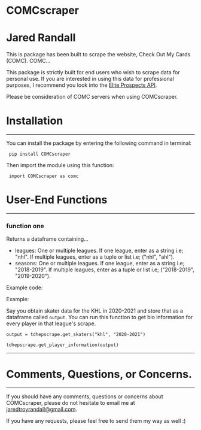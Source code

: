# COMCscraper

# Jared Randall

This is package has been built to scrape the website, Check Out My Cards (COMC). COMC...

This package is strictly built for end users who wish to scrape data for personal use. If you are interested in using this data for professional purposes, I recommend you look into the <a href="https://www.eliteprospects.com/api" >Elite Prospects API</a>.

Please be consideration of COMC servers when using COMCscraper.

# Installation
---

You can install the package by entering the following command in terminal:

<code> pip install COMCscraper</code>

Then import the module using this function:

<code> import COMCscraper as comc</code>

# User-End Functions

---

### function one

Returns a dataframe containing...

<ul>
    <li>leagues: One or multiple leagues. If one league, enter as a string i.e; "nhl". If multiple leagues, enter as a tuple or list i.e; ("nhl", "ahl").</li>
    <li>seasons: One or multiple leagues. If one league, enter as a string i.e; "2018-2019". If multiple leagues, enter as a tuple or list i.e; ("2018-2019", "2019-2020").</li>
    </ul>

Example code:

<code></code>

Example:

Say you obtain skater data for the KHL in 2020-2021 and store that as a dataframe called <code>output</code>. You can run this function to get bio information for every player in that league's scrape.

<code>output = tdhepscrape.get_skaters("khl", "2020-2021")</code>

<code>tdhepscrape.get_player_information(output)</code>

---

# Comments, Questions, or Concerns.

---

If you should have any comments, questions or concerns about COMCscraper, please do not hesitate to email me at jaredtroyrandall@gmail.com.

If you have any requests, please feel free to send them my way as well :)
